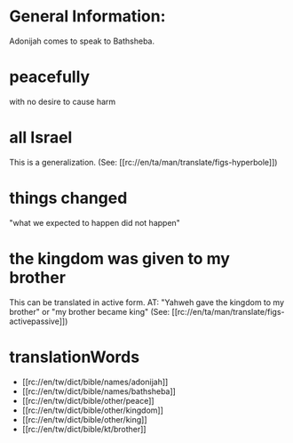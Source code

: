 # General Information:

Adonijah comes to speak to Bathsheba.

# peacefully

with no desire to cause harm

# all Israel

This is a generalization. (See: [[rc://en/ta/man/translate/figs-hyperbole]])

# things changed

"what we expected to happen did not happen"

# the kingdom was given to my brother

This can be translated in active form. AT: "Yahweh gave the kingdom to my brother" or "my brother became king" (See: [[rc://en/ta/man/translate/figs-activepassive]])

# translationWords

* [[rc://en/tw/dict/bible/names/adonijah]]
* [[rc://en/tw/dict/bible/names/bathsheba]]
* [[rc://en/tw/dict/bible/other/peace]]
* [[rc://en/tw/dict/bible/other/kingdom]]
* [[rc://en/tw/dict/bible/other/king]]
* [[rc://en/tw/dict/bible/kt/brother]]